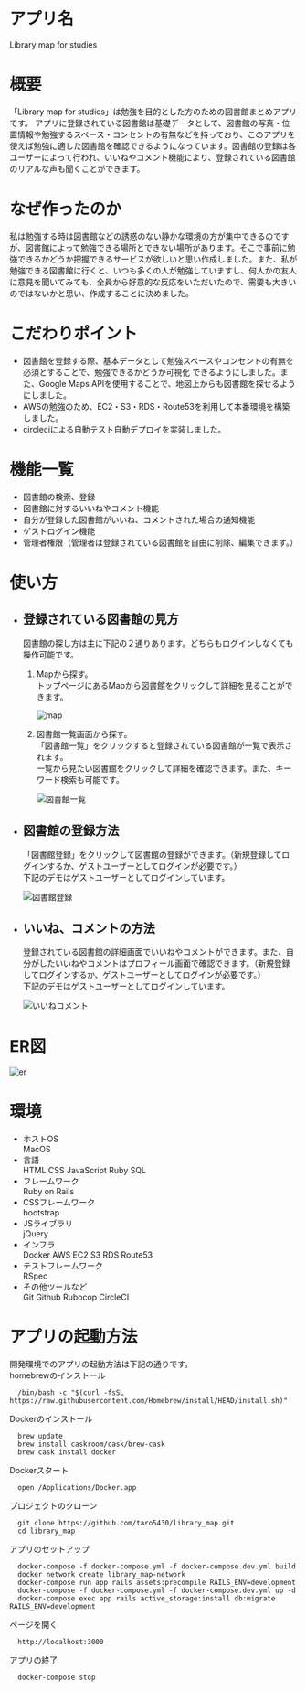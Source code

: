 # アプリ名
Library map for studies

# 概要
「Library map for studies」は勉強を目的とした方のための図書館まとめアプリです。
アプリに登録されている図書館は基礎データとして、図書館の写真・位置情報や勉強するスペース・コンセントの有無などを持っており、このアプリを使えば勉強に適した図書館を確認できるようになっています。図書館の登録は各ユーザーによって行われ、いいねやコメント機能により、登録されている図書館のリアルな声も聞くことができます。

# なぜ作ったのか  
  私は勉強する時は図書館などの誘惑のない静かな環境の方が集中できるのですが、図書館によって勉強できる場所とできない場所があります。そこで事前に勉強できるかどうか把握できるサービスが欲しいと思い作成しました。また、私が勉強できる図書館に行くと、いつも多くの人が勉強していますし、何人かの友人に意見を聞いてみても、全員から好意的な反応をいただいたので、需要も大きいのではないかと思い、作成することに決めました。

# こだわりポイント
*  図書館を登録する際、基本データとして勉強スペースやコンセントの有無を必須とすることで、勉強できるかどうか可視化 できるようにしました。また、Google Maps APIを使用することで、地図上からも図書館を探せるようにしました。  
*  AWSの勉強のため、EC2・S3・RDS・Route53を利用して本番環境を構築しました。  
*  circleciによる自動テスト自動デプロイを実装しました。

# 機能一覧
* 図書館の検索、登録
* 図書館に対するいいねやコメント機能
* 自分が登録した図書館がいいね、コメントされた場合の通知機能
* ゲストログイン機能
* 管理者権限（管理者は登録されている図書館を自由に削除、編集できます。）

# 使い方
* ## 登録されている図書館の見方
  図書館の探し方は主に下記の２通りあります。どちらもログインしなくても操作可能です。  
  1. Mapから探す。  
  トップページにあるMapから図書館をクリックして詳細を見ることができます。

      ![map](https://user-images.githubusercontent.com/83792679/145384261-f87e12ba-d864-4cf3-81c7-835bccebd9b9.gif)

  1. 図書館一覧画面から探す。  
  「図書館一覧」をクリックすると登録されている図書館が一覧で表示されます。  
  一覧から見たい図書館をクリックして詳細を確認できます。また、キーワード検索も可能です。  

      ![図書館一覧](https://user-images.githubusercontent.com/83792679/145384354-ca4d71bf-0ddc-485d-8a62-49d520eb97d2.gif)
  
* ## 図書館の登録方法
  「図書館登録」をクリックして図書館の登録ができます。（新規登録してログインするか、ゲストユーザーとしてログインが必要です。）         
  下記のデモはゲストユーザーとしてログインしています。

  ![図書館登録](https://user-images.githubusercontent.com/83792679/145384418-53469085-965e-4676-944f-7e2bf39034d2.gif)

* ## いいね、コメントの方法
  登録されている図書館の詳細画面でいいねやコメントができます。また、自分がしたいいねやコメントはプロフィール画面で確認できます。（新規登録してログインするか、ゲストユーザーとしてログインが必要です。）  
  下記のデモはゲストユーザーとしてログインしています。  

  ![いいねコメント](https://user-images.githubusercontent.com/83792679/145384465-2843a502-eedc-401b-819f-a44f8a2820ba.gif) 

# ER図
![er](https://user-images.githubusercontent.com/83792679/145403957-0988d1d7-8408-471e-8ff5-bfb5c1ab8ea7.png)


# 環境
* ホストOS  
  MacOS  
* 言語  
  HTML CSS JavaScript Ruby SQL  
* フレームワーク  
  Ruby on Rails  
* CSSフレームワーク  
  bootstrap  
* JSライブラリ  
  jQuery  
* インフラ  
  Docker AWS EC2 S3 RDS Route53  
* テストフレームワーク  
  RSpec  
* その他ツールなど  
  Git Github Rubocop CircleCI   

# アプリの起動方法
開発環境でのアプリの起動方法は下記の通りです。  
homebrewのインストール
```
  /bin/bash -c "$(curl -fsSL https://raw.githubusercontent.com/Homebrew/install/HEAD/install.sh)"
```
Dockerのインストール
```
  brew update
  brew install caskroom/cask/brew-cask
  brew cask install docker
```

Dockerスタート
```
  open /Applications/Docker.app
```
プロジェクトのクローン
```
  git clone https://github.com/taro5430/library_map.git
  cd library_map
```
アプリのセットアップ
```
  docker-compose -f docker-compose.yml -f docker-compose.dev.yml build
  docker network create library_map-network
  docker-compose run app rails assets:precompile RAILS_ENV=development
  docker-compose -f docker-compose.yml -f docker-compose.dev.yml up -d
  docker-compose exec app rails active_storage:install db:migrate RAILS_ENV=development
```
ページを開く
```
  http://localhost:3000
```
アプリの終了
```
  docker-compose stop
```
